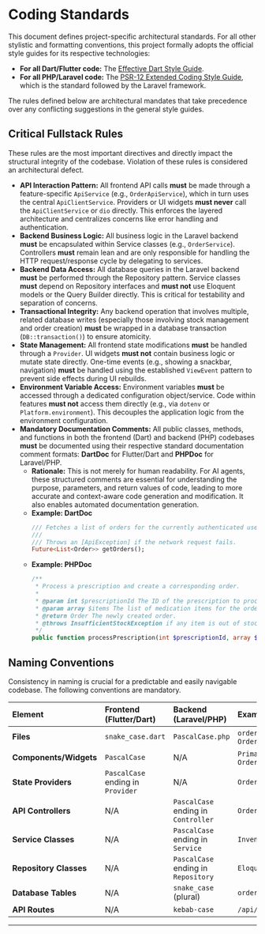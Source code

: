 # Coding Standards

<!--docs/architecture/[title].md-->

This document defines project-specific architectural standards. For all other stylistic and formatting conventions, this project formally adopts the official style guides for its respective technologies:

*   **For all Dart/Flutter code:** The [Effective Dart Style Guide](https://dart.dev/guides/language/effective-dart/style).
*   **For all PHP/Laravel code:** The [PSR-12 Extended Coding Style Guide](https://www.php-fig.org/psr/psr-12/), which is the standard followed by the Laravel framework.

The rules defined below are architectural mandates that take precedence over any conflicting suggestions in the general style guides.

## Critical Fullstack Rules

These rules are the most important directives and directly impact the structural integrity of the codebase. Violation of these rules is considered an architectural defect.

*   **API Interaction Pattern:** All frontend API calls **must** be made through a feature-specific `ApiService` (e.g., `OrderApiService`), which in turn uses the central `ApiClientService`. Providers or UI widgets **must never** call the `ApiClientService` or `dio` directly. This enforces the layered architecture and centralizes concerns like error handling and authentication.
*   **Backend Business Logic:** All business logic in the Laravel backend **must** be encapsulated within Service classes (e.g., `OrderService`). Controllers **must** remain lean and are only responsible for handling the HTTP request/response cycle by delegating to services.
*   **Backend Data Access:** All database queries in the Laravel backend **must** be performed through the Repository pattern. Service classes **must** depend on Repository interfaces and **must not** use Eloquent models or the Query Builder directly. This is critical for testability and separation of concerns.
*   **Transactional Integrity:** Any backend operation that involves multiple, related database writes (especially those involving stock management and order creation) **must** be wrapped in a database transaction (`DB::transaction()`) to ensure atomicity.
*   **State Management:** All frontend state modifications **must** be handled through a `Provider`. UI widgets **must not** contain business logic or mutate state directly. One-time events (e.g., showing a snackbar, navigation) **must** be handled using the established `ViewEvent` pattern to prevent side effects during UI rebuilds.
*   **Environment Variable Access:** Environment variables **must** be accessed through a dedicated configuration object/service. Code within features **must not** access them directly (e.g., via `dotenv` or `Platform.environment`). This decouples the application logic from the environment configuration.
*   **Mandatory Documentation Comments:** All public classes, methods, and functions in both the frontend (Dart) and backend (PHP) codebases **must** be documented using their respective standard documentation comment formats: **DartDoc** for Flutter/Dart and **PHPDoc** for Laravel/PHP.
    *   **Rationale:** This is not merely for human readability. For AI agents, these structured comments are essential for understanding the purpose, parameters, and return values of code, leading to more accurate and context-aware code generation and modification. It also enables automated documentation generation.
    *   **Example: DartDoc**
        ```dart
        /// Fetches a list of orders for the currently authenticated user.
        ///
        /// Throws an [ApiException] if the network request fails.
        Future<List<Order>> getOrders();
        ```
    *   **Example: PHPDoc**
        ```php
        /**
         * Process a prescription and create a corresponding order.
         *
         * @param int $prescriptionId The ID of the prescription to process.
         * @param array $items The list of medication items for the order.
         * @return Order The newly created order.
         * @throws InsufficientStockException if any item is out of stock.
         */
        public function processPrescription(int $prescriptionId, array $items): Order;
        ```

## Naming Conventions

Consistency in naming is crucial for a predictable and easily navigable codebase. The following conventions are mandatory.

| Element | Frontend (Flutter/Dart) | Backend (Laravel/PHP) | Example |
| :--- | :--- | :--- | :--- |
| **Files** | `snake_case.dart` | `PascalCase.php` | `order_list_screen.dart`, `OrderService.php` |
| **Components/Widgets** | `PascalCase` | N/A | `PrimaryButton`, `OrderCard` |
| **State Providers** | `PascalCase` ending in `Provider` | N/A | `OrderListProvider` |
| **API Controllers** | N/A | `PascalCase` ending in `Controller` | `OrderController` |
| **Service Classes** | N/A | `PascalCase` ending in `Service` | `InventoryService` |
| **Repository Classes** | N/A | `PascalCase` ending in `Repository` | `EloquentOrderRepository` |
| **Database Tables** | N/A | `snake_case` (plural) | `order_items` |
| **API Routes** | N/A | `kebab-case` | `/api/low-stock` |

---
